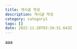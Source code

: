 ```yaml
---
title: 게시글 작성
description: 게시글 작성
category: category1
tags: []
date: 2022-11-28T03:34:51.643Z
---
```

aaa